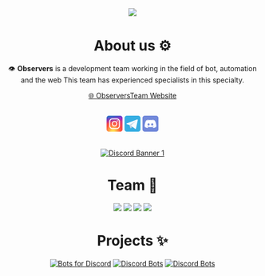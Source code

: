 


<div align=center>
<img src="https://observersteam.ir/img/obs.png" width="300">
<h1> About us ⚙ </h1>
<p> 👁 <strong>Observers</strong> is a development team working in the field of bot, automation and the web This team has experienced specialists in this specialty. </p>
<div>
<a href="https://observersteam.ir">🌐 ObserversTeam Website</a>
</div>
<br>
<p align="center">
    <a href="https://obsv.ga/instagram"><img height="32" width="32" src="https://raw.githubusercontent.com/edent/SuperTinyIcons/master/images/svg/instagram.svg" /></a>
    <a href="https://obsv.ga/telegram"><img height="32" width="32" src="https://raw.githubusercontent.com/edent/SuperTinyIcons/master/images/svg/telegram.svg" /></a>
    <a href="https://obsv.ga/discord"><img height="32" width="32" src="https://raw.githubusercontent.com/edent/SuperTinyIcons/master/images/svg/discord.svg" /></a>
</p>
<br>
<a href="https://discord.gg/SRhEQaZNMS">
<img src="https://discordapp.com/api/guilds/755843597085179934/widget.png?style=banner1" alt="Discord Banner 1"/>
</a>
<h1> Team 👥 </h1>
<div>
<img src="https://lanyard.cnrad.dev/api/488989873986994179?bg=333333&borderRadius=10px" />  
<img src="https://lanyard.cnrad.dev/api/500740143532212245?bg=333333&borderRadius=10px" />  
<img src="https://lanyard.cnrad.dev/api/805166992432431124?bg=333333&borderRadius=10px" />  
<img src="https://lanyard.cnrad.dev/api/828597469180592188?bg=333333&borderRadius=10px" />  
</div>
<h1> Projects ✨ </h1>

[![Bots for Discord](https://discords.com/bots/api/bot/893149506475032578/widget)](https://discords.com/bots/bots/893149506475032578)
[![Discord Bots](https://top.gg/api/widget/857223666362613782.svg)](https://top.gg/bot/857223666362613782)
[![Discord Bots](https://top.gg/api/widget/856599103960907786.svg)](https://top.gg/bot/856599103960907786)

</div>
